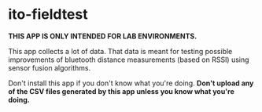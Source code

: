 # ito-fieldtest

**THIS APP IS ONLY INTENDED FOR LAB ENVIRONMENTS.**

This app collects a lot of data. That data is meant
for testing possible improvements of bluetooth distance
measurements (based on RSSI) using sensor fusion
algorithms.

Don't install this app if you don't know what you're
doing. **Don't upload any of the CSV files generated
by this app unless you know what you're doing.**
